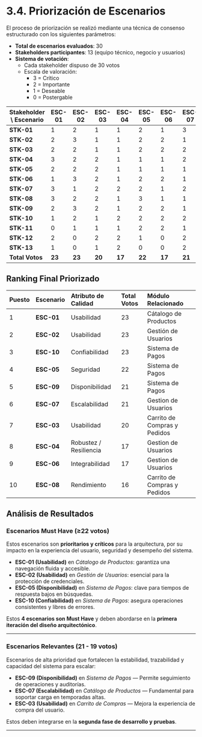 # 3.4. Priorización de Escenarios

El proceso de priorización se realizó mediante una técnica de consenso estructurado con los siguientes parámetros:

- **Total de escenarios evaluados**: 30
- **Stakeholders participantes**: 13 (equipo técnico, negocio y usuarios)
- **Sistema de votación**:
  - Cada stakeholder dispuso de 30 votos
  - Escala de valoración:
    - 3 = Crítico
    - 2 = Importante
    - 1 = Deseable
    - 0 = Postergable

| Stakeholder \ Escenario | ESC-01 | ESC-02 | ESC-03 | ESC-04 | ESC-05 | ESC-06 | ESC-07 | ESC-08 | ESC-09 | ESC-10 | ESC-11 | ESC-12 | ESC-13 | ESC-14 | ESC-15 | ESC-16 | ESC-17 | ESC-18 | ESC-19 | ESC-20 | ESC-21 | ESC-22 | ESC-23 | ESC-24 | ESC-25 | ESC-26 | ESC-27 | ESC-28 | ESC-29 | ESC-30 |
|--------------------------|--------|--------|--------|--------|--------|--------|--------|--------|--------|--------|--------|--------|--------|--------|--------|--------|--------|--------|--------|--------|--------|--------|--------|--------|--------|--------|--------|--------|--------|--------|
| **STK-01** | 1 | 2 | 1 | 1 | 2 | 1 | 3 | 2 | 1 | 2 | 1 | 1 | 1 | 1 | 1 | 1 | 1 | 1 | 1 | 1 | 1 | 1 | 1 | 2 | 1 | 1 | 1 | 1 | 1 | 1 |
| **STK-02** | 2 | 3 | 1 | 1 | 2 | 2 | 1 | 1 | 1 | 2 | 1 | 2 | 1 | 1 | 1 | 1 | 1 | 1 | 1 | 1 | 1 | 1 | 1 | 2 | 1 | 1 | 1 | 1 | 1 | 1 |
| **STK-03** | 2 | 2 | 1 | 1 | 2 | 2 | 2 | 1 | 1 | 3 | 1 | 3 | 2 | 1 | 1 | 1 | 1 | 1 | 1 | 1 | 1 | 1 | 1 | 2 | 1 | 1 | 1 | 1 | 1 | 1 |
| **STK-04** | 3 | 2 | 2 | 1 | 1 | 1 | 2 | 1 | 2 | 1 | 1 | 1 | 1 | 1 | 1 | 1 | 1 | 1 | 1 | 1 | 1 | 1 | 1 | 1 | 1 | 1 | 1 | 1 | 1 | 1 |
| **STK-05** | 2 | 2 | 2 | 1 | 1 | 1 | 1 | 1 | 1 | 2 | 1 | 1 | 1 | 1 | 0 | 1 | 1 | 1 | 1 | 1 | 1 | 1 | 1 | 2 | 1 | 1 | 1 | 1 | 1 | 1 |
| **STK-06** | 1 | 3 | 2 | 1 | 2 | 2 | 1 | 1 | 1 | 3 | 2 | 2 | 1 | 1 | 0 | 1 | 1 | 1 | 1 | 1 | 1 | 1 | 1 | 2 | 1 | 1 | 1 | 1 | 1 | 1 |
| **STK-07** | 3 | 1 | 2 | 2 | 2 | 1 | 2 | 2 | 2 | 2 | 1 | 1 | 1 | 1 | 0 | 1 | 1 | 2 | 1 | 1 | 1 | 1 | 1 | 1 | 1 | 1 | 1 | 1 | 0 | 0 |
| **STK-08** | 3 | 2 | 2 | 1 | 3 | 1 | 1 | 1 | 3 | 1 | 1 | 1 | 1 | 1 | 1 | 1 | 1 | 1 | 1 | 1 | 1 | 1 | 1 | 2 | 1 | 1 | 1 | 1 | 0 | 0 |
| **STK-09** | 2 | 3 | 2 | 1 | 2 | 2 | 1 | 2 | 1 | 2 | 1 | 2 | 1 | 2 | 1 | 1 | 1 | 1 | 1 | 1 | 1 | 1 | 1 | 2 | 0 | 0 | 0 | 1 | 0 | 0 |
| **STK-10** | 1 | 2 | 1 | 2 | 2 | 2 | 2 | 2 | 2 | 2 | 1 | 2 | 2 | 2 | 1 | 1 | 1 | 1 | 1 | 1 | 1 | 0 | 1 | 2 | 0 | 0 | 0 | 1 | 0 | 0 |
| **STK-11** | 0 | 1 | 1 | 1 | 2 | 2 | 1 | 1 | 1 | 2 | 1 | 2 | 2 | 1 | 0 | 0 | 0 | 1 | 1 | 1 | 1 | 1 | 1 | 2 | 1 | 1 | 1 | 1 | 1 | 1 |
| **STK-12** | 2 | 0 | 2 | 2 | 1 | 0 | 2 | 0 | 2 | 0 | 1 | 0 | 0 | 0 | 1 | 1 | 1 | 1 | 1 | 1 | 1 | 1 | 0 | 0 | 1 | 1 | 1 | 1 | 1 | 1 |
| **STK-13** | 1 | 0 | 1 | 2 | 0 | 0 | 2 | 1 | 3 | 1 | 2 | 1 | 1 | 1 | 3 | 0 | 0 | 1 | 1 | 1 | 0 | 1 | 1 | 2 | 1 | 1 | 1 | 0 | 3 | 3 |
| **Total Votos** | **23** | **23** | **20** | **17** | **22** | **17** | **21** | **16** | **21** | **23** | **15** | **19** | **15** | **14** | **11** | **11** | **11** | **14** | **13** | **13** | **12** | **12** | **12** | **22** | **11** | **11** | **11** | **12** | **11** | **11** |


## **Ranking Final Priorizado**

| Puesto | Escenario | Atributo de Calidad         | Total Votos | Módulo Relacionado                |
|:-------|:-----------|:----------------------------|:-------------|:----------------------------------|
| 1      | **ESC-01** | Usabilidad                 | 23           | Cátalogo de Productos               |
| 2      | **ESC-02** | Usabilidad                  | 23           | Gestión de Usuarios               |
| 3      | **ESC-10** | Confiabilidad              | 23           | Sistema de Pagos      |
| 4      | **ESC-05** | Seguridad                | 22           | Sistema de Pagos             |
| 5      | **ESC-09** | Disponibilidad               | 21           | Sistema de Pagos      |
| 6      | **ESC-07** | Escalabilidad              | 21           | Gestion de Usuarios             |
| 7      | **ESC-03** | Usabilidad                 | 20           | Carrito de Compras y Pedidos      |
| 8      | **ESC-04** | Robustez / Resiliencia     | 17           | Gestion de Usuarios                  |
| 9      | **ESC-06** | Integrabilidad             | 17           | Gestion de Usuarios                  |
| 10     | **ESC-08** | Rendimiento              | 16           | Carrito de Compras y Pedidos              |


##  **Análisis de Resultados**

### **Escenarios Must Have (≥22 votos)**  
Estos escenarios son **prioritarios y críticos** para la arquitectura, por su impacto en la experiencia del usuario, seguridad y desempeño del sistema.

- **ESC-01 (Usabilidad)** en *Cátalogo de Productos*: garantiza una navegación fluida y accesible.  
- **ESC-02 (Usabilidad)** en *Gestión de Usuarios*: esencial para la protección de credenciales.  
- **ESC-05 (Disponibilidad)** en *Sistema de Pagos*: clave para tiempos de respuesta bajos en búsquedas.  
- **ESC-10 (Confiabilidad)** en *Sistema de Pagos*: asegura operaciones consistentes y libres de errores.  

Estos **4 escenarios son Must Have** y deben abordarse en la **primera iteración del diseño arquitectónico**.  

---

### **Escenarios Relevantes (21 - 19 votos)**  
Escenarios de alta prioridad que fortalecen la estabilidad, trazabilidad y capacidad del sistema para escalar:

- **ESC-09 (Disponibilidad)** en *Sistema de Pagos* — Permite seguimiento de operaciones y auditorías.  
- **ESC-07 (Escalabilidad)** en *Catálogo de Productos* — Fundamental para soportar carga en temporadas altas.  
- **ESC-03 (Usabilidad)** en *Carrito de Compras* — Mejora la experiencia de compra del usuario.  

Estos deben integrarse en la **segunda fase de desarrollo y pruebas**.

---
